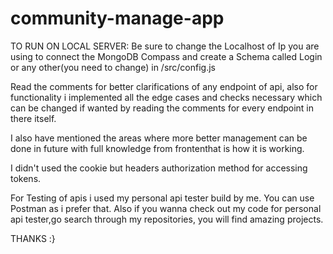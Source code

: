 ﻿# community-manage-app

 TO RUN ON LOCAL SERVER:  Be sure to change the Localhost of Ip you are using to connect the MongoDB Compass and create a Schema called Login or any other(you need to change) in /src/config.js

Read the comments for better clarifications of any endpoint of api, also for functionality i implemented all the edge cases and checks necessary which can be changed if wanted by reading the comments for every endpoint in there itself. 

I also have mentioned the areas where more better management can be done in future with full knowledge from frontenthat is how it is working.

I didn't used the cookie but headers authorization method for accessing tokens.

For Testing of apis i used my personal api tester build by me. You can use Postman as i prefer that. Also if you wanna check out my code for personal api tester,go search through my repositories, you will find amazing projects.  

THANKS :}
